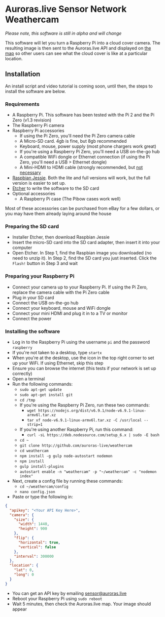 # Auroras.live Sensor Network Weathercam
*Please note, this software is still in alpha and will change*

This software will let you turn a Raspberry Pi into a cloud cover camera. The resulting image is then sent to the Auroras.live API and displayed on [the map](https://auroras.live/#/maps) so other users can see what the cloud cover is like at a particular location.

## Installation
An install script and video tutorial is coming soon, until then, the steps to install the software are below.

### Requirements
* A Raspberry Pi. This software has been tested with the Pi 2 and the Pi Zero (v1.3 revision)
* The Raspberry Pi camera
* Raspberry Pi accessories
  * If using the Pi Zero, you'll need the Pi Zero camera cable
  * A Micro-SD card. 4gb is fine, but 8gb recommended
  * Keyboard, mouse, power supply (most phone chargers work great)
  * If you're using a Raspberry Pi Zero, you'll need a USB on-the-go hub
  * A compatible WiFi dongle or Ethernet connection (if using the Pi Zero, you'll need a USB > Ethernet dongle)
  * A Mini-HDMI to HDMI cable (strongly recommended, but [not necessary](https://davidmaitland.me/2015/12/raspberry-pi-zero-headless-setup/)
* [Raspbian Jessie](https://www.raspberrypi.org/downloads/raspbian/). Both the lite and full versions will work, but the full version is easier to set up.
* [Etcher](http://etcher.io) to write the software to the SD card
* Optional accessories
  * A Raspberry Pi case (The Pibow cases work well)

Most of these accessories can be purchased from eBay for a few dollars, or you may have them already laying around the house

### Preparing the SD card
* Installer Etcher, then download Raspbian Jessie
* Insert the micro-SD card into the SD card adapter, then insert it into your computer
* Open Etcher. In Step 1, find the Raspbian image you downloaded (no need to unzip it). In Step 2, find the SD card you just inserted. Click the `Flash!` button in Step 3 and wait

### Preparing your Raspberry Pi
* Connect your camera up to your Raspberry Pi. If using the Pi Zero, replace the camera cable with the Pi Zero cable
* Plug in your SD card
* Connect the USB on-the-go hub
* Connect your keyboard, mouse and WiFi dongle
* Connect your mini HDMI and plug it in to a TV or monitor
* Connect the power

### Installing the software
* Log in to the Raspberry Pi using the username `pi` and the password `raspberry`
* If you're not taken to a desktop, type `startx`
* When you're at the desktop, use the icon in the top right corner to set up your WiFi. If using Ethernet, skip this step
* Ensure you can browse the internet (this tests if your network is set up correctly)
* Open a terminal
* Run the following commands:
  * `sudo apt-get update`
  * `sudo apt-get install git`
  * `cd /tmp`
  * If you're using the Raspberry Pi Zero, run these two commands:
    * `wget https://nodejs.org/dist/v6.9.1/node-v6.9.1-linux-armv6l.tar.xz`
    * `tar xf node-v6.9.1-linux-armv6l.tar.xz -C /usr/local --strip=1`
  * If you're using another Raspberry Pi, run this command:
    * `curl -sL https://deb.nodesource.com/setup_6.x | sudo -E bash`
  * `cd ~`
  * `git clone http://github.com/auroras-live/weathercam`
  * `cd weathercam`
  * `npm install -g gulp node-autostart nodemon`
  * `npm install`
  * `gulp install-plugins`
  * `autostart enable -n "weathercam" -p "~/weathercam" -c "nodemon index"`
* Next, create a config file by running these commands:
  * `cd ~/weathercam/config`
  * `nano config.json`
* Paste or type the following in:

```json
{
  "apikey": "<Your API Key Here>",
  "camera": {
    "size": {
      "width": 1440,
      "height": 900
    },
    "flip": {
      "horizontal": true,
      "vertical": false
    },
    "interval": 300000
  },
  "location": {
    "lat": 0,
    "long": 0
  }
}
```
* You can get an API key by emailing [sensor@auroras.live](mailto:sensor@auroras.live)
* Reboot your Raspberry Pi using `sudo reboot`
* Wait 5 minutes, then check the Auroras.live map. Your image should appear
